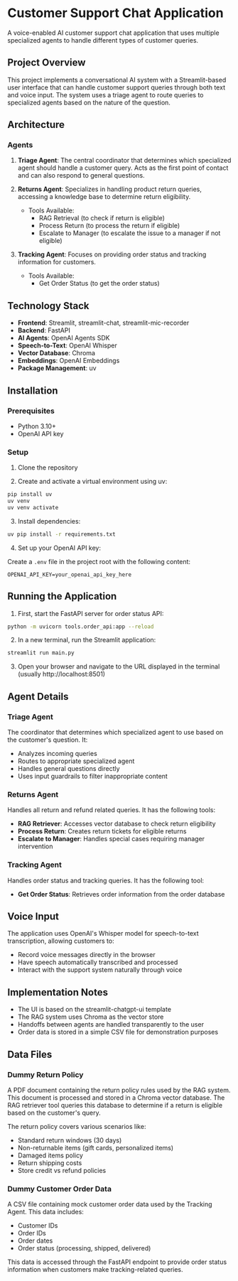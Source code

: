 # Customer Support Chat Application

A voice-enabled AI customer support chat application that uses multiple specialized agents to handle different types of customer queries.

## Project Overview

This project implements a conversational AI system with a Streamlit-based user interface that can handle customer support queries through both text and voice input. The system uses a triage agent to route queries to specialized agents based on the nature of the question.

## Architecture

### Agents

1. **Triage Agent**: The central coordinator that determines which specialized agent should handle a customer query. Acts as the first point of contact and can also respond to general questions.

2. **Returns Agent**: Specializes in handling product return queries, accessing a knowledge base to determine return eligibility.

    - Tools Available:
        - RAG Retrieval (to check if return is eligible)
        - Process Return (to process the return if eligible)
        - Escalate to Manager (to escalate the issue to a manager if not eligible)

3. **Tracking Agent**: Focuses on providing order status and tracking information for customers.

    - Tools Available:
        - Get Order Status (to get the order status)


## Technology Stack

- **Frontend**: Streamlit, streamlit-chat, streamlit-mic-recorder
- **Backend**: FastAPI
- **AI Agents**: OpenAI Agents SDK
- **Speech-to-Text**: OpenAI Whisper
- **Vector Database**: Chroma
- **Embeddings**: OpenAI Embeddings
- **Package Management**: uv

## Installation

### Prerequisites

- Python 3.10+
- OpenAI API key

### Setup

1. Clone the repository

2. Create and activate a virtual environment using uv:

```bash
pip install uv
uv venv
uv venv activate
```

3. Install dependencies:

```bash
uv pip install -r requirements.txt
```

4. Set up your OpenAI API key:

Create a `.env` file in the project root with the following content:

```
OPENAI_API_KEY=your_openai_api_key_here
```

## Running the Application

1. First, start the FastAPI server for order status API:

```bash
python -m uvicorn tools.order_api:app --reload
```

2. In a new terminal, run the Streamlit application:

```bash
streamlit run main.py
```

3. Open your browser and navigate to the URL displayed in the terminal (usually http://localhost:8501)



## Agent Details

### Triage Agent
The coordinator that determines which specialized agent to use based on the customer's question. It:
- Analyzes incoming queries
- Routes to appropriate specialized agent
- Handles general questions directly
- Uses input guardrails to filter inappropriate content

### Returns Agent
Handles all return and refund related queries. It has the following tools:
- **RAG Retriever**: Accesses vector database to check return eligibility
- **Process Return**: Creates return tickets for eligible returns
- **Escalate to Manager**: Handles special cases requiring manager intervention

### Tracking Agent
Handles order status and tracking queries. It has the following tool:
- **Get Order Status**: Retrieves order information from the order database

## Voice Input

The application uses OpenAI's Whisper model for speech-to-text transcription, allowing customers to:
- Record voice messages directly in the browser
- Have speech automatically transcribed and processed
- Interact with the support system naturally through voice

## Implementation Notes

- The UI is based on the streamlit-chatgpt-ui template
- The RAG system uses Chroma as the vector store
- Handoffs between agents are handled transparently to the user
- Order data is stored in a simple CSV file for demonstration purposes

## Data Files

### Dummy Return Policy
A PDF document containing the return policy rules used by the RAG system. This document is processed and stored in a Chroma vector database. The RAG retriever tool queries this database to determine if a return is eligible based on the customer's query.

The return policy covers various scenarios like:
- Standard return windows (30 days)
- Non-returnable items (gift cards, personalized items)
- Damaged items policy
- Return shipping costs
- Store credit vs refund policies

### Dummy Customer Order Data
A CSV file containing mock customer order data used by the Tracking Agent. This data includes:
- Customer IDs
- Order IDs
- Order dates
- Order status (processing, shipped, delivered)


This data is accessed through the FastAPI endpoint to provide order status information when customers make tracking-related queries.
